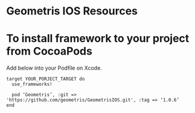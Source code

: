 # Geometris IOS Resources

# To install framework to your project from CocoaPods

Add below into your Podfile on Xcode.

```
target YOUR_PORJECT_TARGET do
  use_frameworks!
  
  pod ‘Geometris’, :git => 'https://github.com/geometris/GeometrisIOS.git', :tag => ‘1.0.6’
end
```
